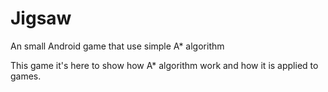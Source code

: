 # Jigsaw
An small Android game that use simple A* algorithm

This game it's here to show how A* algorithm work and how it is applied to games.
